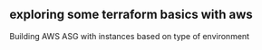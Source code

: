 ## exploring some terraform basics with aws
Building AWS ASG with instances based on type of environment